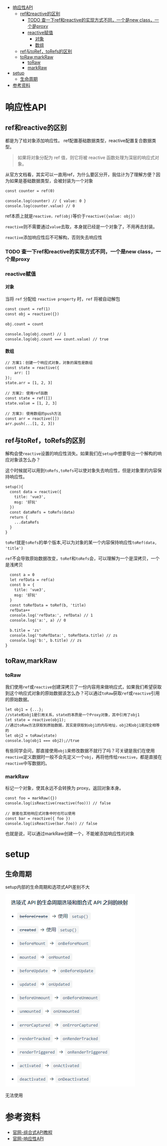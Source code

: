- [响应性API](#响应性api)
  - [ref和reactive的区别](#ref和reactive的区别)
    - [TODO 查一下ref和reactive的实现方式不同，一个是new class，一个是proxy](#todo-查一下ref和reactive的实现方式不同一个是new-class一个是proxy)
    - [reactive赋值](#reactive赋值)
      - [对象](#对象)
      - [数组](#数组)
  - [ref与toRef，toRefs的区别](#ref与toreftorefs的区别)
  - [toRaw,markRaw](#torawmarkraw)
    - [toRaw](#toraw)
    - [markRaw](#markraw)
- [setup](#setup)
  - [生命周期](#生命周期)
- [参考资料](#参考资料)

# 响应性API
## ref和reactive的区别

都是为了给对象添加响应性。
ref配置基础数据类型，reactive配置复合数据类型。

> 如果将对象分配为 ref 值，则它将被 reactive 函数处理为深层的响应式对象。

从官方文档看，其实可以一直用ref，为什么要区分开，我估计为了理解方便？因为如果是基础数据类型，会被封装为一个对象
```
const counter = ref(0)

console.log(counter) // { value: 0 }
console.log(counter.value) // 0
```
ref本质上就是`reactive，ref(obj)`等价于`reactive({value: obj})`

`reactive`则不需要通过`value`去取，本身就已经是一个对象了，不用再去封装。

`reactive`添加响应性后不可解构，否则失去响应性

###   TODO 查一下ref和reactive的实现方式不同，一个是new class，一个是proxy

### reactive赋值
#### 对象
当将 `ref` 分配给 `reactive property` 时，`ref` 将被自动解包
```
const count = ref(1)
const obj = reactive({})

obj.count = count

console.log(obj.count) // 1
console.log(obj.count === count.value) // true
```
#### 数组
```
// 方案1：创建一个响应式对象，对象的属性是数组
const state = reactive({
    arr: []
});
state.arr = [1, 2, 3]

// 方案2: 使用ref函数
const state = ref([])
state.value = [1, 2, 3]

// 方案3: 使用数组的push方法
const arr = reactive([])
arr.push(...[1, 2, 3])
```

## ref与toRef，toRefs的区别

解构会使`reactive`设置的响应性消失。如果我们在`setup`中想要导出一个解构的响应对象该怎么办？

这个时候就可以用到`toRefs,toRefs`可以使对象失去响应性，但是对象里的内容保持响应性。
```
setup(){
  const data = reactive({
    title: 'vue3',
    msg: '好玩'
  })
  const dataRefs = toRefs(data)
  return {
    ...dataRefs
  }
}
```
`toRef`就是`toRefs`的单个版本,可以为对象的某一个内容保持响应性`toRef(data, 'title')`


`ref`不会导致原始数据改变，`toRef`和`toRefs`会，可以理解为一个是深拷贝，一个是浅拷贝
```setup(){
  const a = 0
  let refData = ref(a)
  const b = {
    title: 'vue3',
    msg: '好玩'
  }
  const toRefData = toRef(b, 'title)
  refData++
  console.log('refData:', refData) // 1
  console.log('a:', a) // 0
  
  b.title = 'zs'
  console.log('toRefData:', toRefData.title) // zs
  console.log('b:', b.title) // zs
}

```

## toRaw,markRaw
### toRaw
我们使用`ref`或`reactive`创建深拷贝了一份内容用来做响应式，如果我们希望获取到这个响应式对象的原始数据该怎么办？可以通过`toRaw`获取`ref`或`reactive`引用的原始数据。
```
let obj1 = {...};
//state和obj1是引用关系，state的本质是一个Proxy对象，其中引用了obj1
let state = reactive(obj1);
//通过toRaw方法获取到原始数据，其实是获取到obj1的内存地址，obj2和obj1是完全相等的
let obj2 = toRaw(state)
console.log(obj1 === obj2);//true

```
有些同学会问，那直接使用`obj1`来修改数据不就行了吗？可关键是我们在使用`reactive`定义数据时一般不会先定义一个`obj`，再将他传给`reactive`，都是直接在`reactive`中写数据的。

### markRaw
标记一个对象，使其永远不会转换为 proxy。返回对象本身。
```
const foo = markRaw({})
console.log(isReactive(reactive(foo))) // false

// 嵌套在其他响应式对象中时也可以使用
const bar = reactive({ foo })
console.log(isReactive(bar.foo)) // false
```
也就是说，可以通过markRaw创建一个，不能被添加响应性的对象

# setup
## 生命周期
setup内部的生命周期和选项式API差别不大

![官方setup生命周期对比](https://github.com/webwl/blog-wl/blob/dev/images/vue/setup%E7%94%9F%E5%91%BD%E5%91%A8%E6%9C%9F%E5%AF%B9%E6%AF%94.png)

无法使用

# 参考资料
- [官网-组合式API教程](https://v3.cn.vuejs.org/guide/composition-api-introduction.html#%E4%BB%80%E4%B9%88%E6%98%AF%E7%BB%84%E5%90%88%E5%BC%8F-api)
- [官网-响应性API](https://v3.cn.vuejs.org/api/reactivity-api.html)